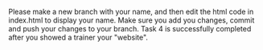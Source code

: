 Please make a new branch with your name, and then edit the html code in index.html to display your name. Make sure you add you changes, commit and push your changes to your branch. Task 4 is successfully completed after you showed a trainer your "website".
